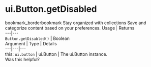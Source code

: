  
#  ui.Button.getDisabled
bookmark_borderbookmark Stay organized with collections  Save and categorize content based on your preferences.
Usage | Returns  
---|---  
`Button.getDisabled()` | Boolean  
Argument | Type | Details  
---|---|---  
this: `ui.button` | ui.Button | The ui.Button instance.  
Was this helpful?
